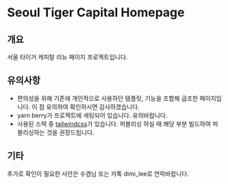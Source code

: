# Seoul Tiger Capital Homepage

## 개요

서울 타이거 캐피탈 리뉴 페이지 프로젝트입니다.

## 유의사항

- 편의성을 위해 기존에 개인적으로 사용하던 템플릿, 기능을 조합해 급조한 페이지입니다. 이 점 유의하여 확인하시면 감사하겠습니다.
- yarn berry가 프로젝트에 세팅되어 있습니다. 유의바랍니다.
- 사용된 스택 중 [tailwindcss](https://tailwindcss.com/)가 있습니다. 퍼블리싱 하실 때 해당 부분 빌드하여 퍼블리싱하는 것을 권장드립니다.

## 기타

추가로 확인이 필요한 사안은 수겸님 또는 카톡 dimi_lee로 연락바랍니다.

